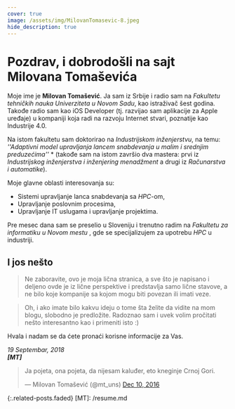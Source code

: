 ```yaml
---
cover: true
image: /assets/img/MilovanTomasevic-8.jpeg
hide_description: true
---
```


# Pozdrav, i dobrodošli na sajt Milovana Tomaševića

Moje ime je **Milovan Tomašević**. Ja sam iz Srbije i radio sam na _Fakultetu tehničkih nauka Univerziteta u Novom Sadu_, kao istraživač šest godina. Takođe radio sam kao iOS Developer (tj. razvijao sam aplikacije za Apple uređaje) u kompaniji koja radi na razvoju Internet stvari, poznatije kao Industrije 4.0.

Na istom fakultetu sam doktorirao na _Industrijskom inženjerstvu_, na temu: _''Adaptivni model upravljanja lancem snabdevanja u malim i srednjim preduzećima''_ * (takođe sam na istom završio dva mastera: prvi iz _Industrijskog inženjerstva i inženjering menadžment_  a drugi iz  _Računarstva i automatike_).

Moje glavne oblasti interesovanja su: 
* Sistemi upravljanje lanca snabdevanja sa _HPC_-om, 
* Upravljanje poslovnim procesima, 
* Upravljanje IT uslugama i upravljanje projektima.

Pre mesec dana sam se preselio u Sloveniju i trenutno radim na _Fakultetu za informatiku u Novom mestu_ , gde se specijalizujem za upotrebu _HPC_ u industriji.

## I jos nešto

> Ne zaboravite, ovo je moja lična stranica, a sve što je napisano i deljeno ovde je iz lične perspektive i predstavlja samo lične stavove, a ne bilo koje kompanije sa kojom mogu biti povezan ili imati veze.

> Oh, i ako imate bilo kakvu ideju o tome šta želite da vidite na mom blogu, slobodno je predložite. Radoznao sam i uvek volim pročitati nešto interesantno kao i primeniti isto :)


Hvala i nadam se da ćete pronaći korisne informacije za Vas.


*19 Septembar, 2018* <br>
***[MT]***


<script async src="//platform.twitter.com/widgets.js" charset="utf-8"></script>
<blockquote class="twitter-tweet" data-lang="en"><p lang="en" dir="ltr">Ja pojeta, ona pojeta, da nijesam kaluđer, eto kneginje Crnoj Gori.</p>&mdash; Milovan Tomašević (@mt_uns) <a href="https://twitter.com/mt_uns/status/807723158581211136">Dec 10, 2016</a></blockquote>




{:.related-posts.faded}
[MT]: /resume.md


